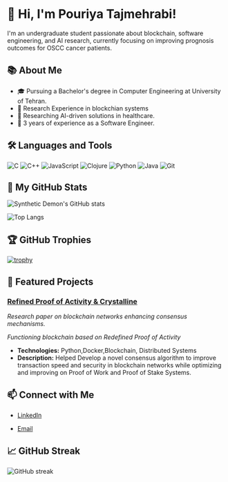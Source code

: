 # 👋 Hi, I'm Pouriya Tajmehrabi!

I'm an undergraduate student passionate about blockchain, software engineering, and AI research, currently focusing on improving prognosis outcomes for OSCC cancer patients.

## 📚 About Me

- 🎓 Pursuing a Bachelor's degree in Computer Engineering at University of Tehran.
- 🔭 Research Experience in blockchian systems 
- 🔭 Researching AI-driven solutions in healthcare.
- 💼 3 years of experience as a Software Engineer.

## 🛠️ Languages and Tools

![C](https://img.shields.io/badge/C-00599C?style=for-the-badge&logo=c&logoColor=white)
![C++](https://img.shields.io/badge/C++-00599C?style=for-the-badge&logo=cplusplus&logoColor=white)
![JavaScript](https://img.shields.io/badge/JavaScript-F7DF1E?style=for-the-badge&logo=javascript&logoColor=black)
![Clojure](https://img.shields.io/badge/Clojure-5881D8?style=for-the-badge&logo=clojure&logoColor=white)
![Python](https://img.shields.io/badge/Python-3776AB?style=for-the-badge&logo=python&logoColor=white)
![Java](https://img.shields.io/badge/Java-007396?style=for-the-badge&logo=java&logoColor=white)
![Git](https://img.shields.io/badge/Git-F05032?style=for-the-badge&logo=git&logoColor=white)

## 🚀 My GitHub Stats

![Synthetic Demon's GitHub stats](https://github-readme-stats.vercel.app/api?username=SyntheticDemon&show_icons=true&theme=radical)

![Top Langs](https://github-readme-stats.vercel.app/api/top-langs/?username=SyntheticDemon&layout=compact&theme=radical&hide=jupyter%20notebook)

## 🏆 GitHub Trophies

[![trophy](https://github-profile-trophy.vercel.app/?username=SyntheticDemon)](https://github.com/ryo-ma/github-profile-trophy)

## 🌟 Featured Projects
### [Refined Proof of Activity & Crystalline](https://github.com/Crystalline-Coin/crystalline)
*Research paper on blockchain networks enhancing consensus mechanisms.*

*Functioning blockchain based on Redefined Proof of Activity*

- **Technologies:** Python,Docker,Blockchain, Distributed Systems
- **Description:** Helped Develop a novel consensus algorithm to improve transaction speed and security in blockchain networks while optimizing and improving on Proof of Work and Proof of Stake Systems. 

<!-- ### [AI for OSCC Cancer Prognosis](https://github.com/SyntheticDemon/ai-oscc-prognosis)
*AI research aimed at improving prognosis outcomes for OSCC cancer patients.*

- **Technologies:** Python, TensorFlow, Machine Learning
- **Description:** Created predictive models to analyze patient data and enhance prognostic accuracy. -->

<!-- ### [Big Data Processing Pipeline](https://github.com/SyntheticDemon/big-data-pipeline)
*Handled big data and time series event processing for large-scale applications.*

- **Technologies:** JavaScript, Node.js, Hadoop
- **Description:** Designed and implemented scalable data processing pipelines to manage and analyze extensive datasets. -->

## 📫 Connect with Me

- [LinkedIn](https://www.linkedin.com/in/pooria-tajmehrabi/)
<!-- - [Personal Website](https://yourwebsite.com/) -->
- [Email](pouriyatajmehrabi1381@gmail.com)

## 📈 GitHub Streak

![GitHub streak](https://github-readme-streak-stats.herokuapp.com/?user=SyntheticDemon&theme=radical)


